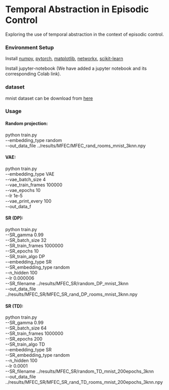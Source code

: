 # Temporal Abstraction in Episodic Control
Exploring the use of temporal abstraction in the context of episodic control.

### Environment Setup

Install [numpy](https://anaconda.org/conda-forge/numpy), [pytorch](https://anaconda.org/pytorch/pytorch), [matplotlib](https://anaconda.org/conda-forge/matplotlib), [networkx](https://anaconda.org/anaconda/networkx), [scikit-learn](https://anaconda.org/anaconda/scikit-learn)

Install jupyter-notebook (We have added a jupyter notebook and its corresponding Colab link).

### dataset
mnist dataset can be download from [here](http://yann.lecun.com/exdb/mnist/)

### Usage
#### Random projection:
python train.py \
--embedding_type random \
--out_data_file ../results/MFEC/MFEC_rand_rooms_mnist_3knn.npy

#### VAE:
python train.py \
--embedding_type VAE \
--vae_batch_size 4 \
--vae_train_frames 100000 \
--vae_epochs 10 \
--lr 1e-5 \
--vae_print_every 100 \
--out_data_f

#### SR (DP):
python train.py \
--SR_gamma 0.99 \
--SR_batch_size 32 \
--SR_train_frames 1000000 \
--SR_epochs 10 \
--SR_train_algo DP \
--embedding_type SR \
--SR_embedding_type random \
--n_hidden 100 \
--lr 0.000006 \
--SR_filename ../results/MFEC_SR/random_DP_mnist_3knn \
--out_data_file ../results/MFEC_SR/MFEC_SR_rand_DP_rooms_mnist_3knn.npy

#### SR (TD):
python train.py \
--SR_gamma 0.99 \
--SR_batch_size 64 \
--SR_train_frames 1000000 \
--SR_epochs 200 \
--SR_train_algo TD \
--embedding_type SR \
--SR_embedding_type random \
--n_hidden 100 \
--lr 0.0001 \
--SR_filename ../results/MFEC_SR/random_TD_mnist_200epochs_3knn \
--out_data_file ../results/MFEC_SR/MFEC_SR_rand_TD_rooms_mnist_200epochs_3knn.npy
